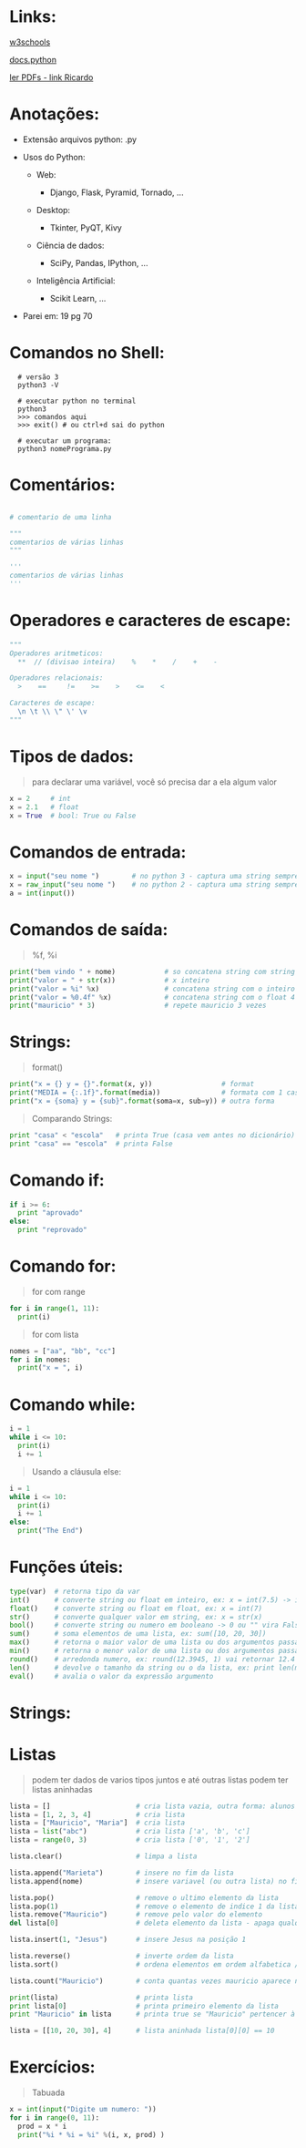 # Links: 

[w3schools](https://www.w3schools.com/python/)

[docs.python](https://docs.python.org/pt-br/3/)

[ler PDFs - link Ricardo](https://colab.research.google.com/drive/1VLpWnbukrw9OgIvuBFtmDSOTZO4Mmkl_?usp=sharing)

# Anotações:

- Extensão arquivos python: .py

- Usos do Python:

  - Web:
    - Django, Flask, Pyramid, Tornado, ...
  
  - Desktop:
    - Tkinter, PyQT, Kivy

  - Ciência de dados:
    - SciPy, Pandas, IPython, ...

  - Inteligência Artificial:
    - Scikit Learn, ...


- Parei em: 19 pg 70


# Comandos no Shell:

~~~shell
  # versão 3
  python3 -V

  # executar python no terminal
  python3
  >>> comandos aqui
  >>> exit() # ou ctrl+d sai do python

  # executar um programa:
  python3 nomePrograma.py      
~~~


# Comentários:

~~~python

# comentario de uma linha

"""
comentarios de várias linhas
"""

'''
comentarios de várias linhas
'''
~~~

# Operadores e caracteres de escape:

~~~python
"""
Operadores aritmeticos:
  **  // (divisao inteira)    %    *    /    +    -

Operadores relacionais:
  >    ==     !=    >=    >    <=    <

Caracteres de escape:
  \n \t \\ \" \' \v
"""
~~~

# Tipos de dados:

> para declarar uma variável, você só precisa dar a ela algum valor

~~~python
x = 2     # int
x = 2.1   # float
x = True  # bool: True ou False
~~~

# Comandos de entrada:

~~~python
x = input("seu nome ")        # no python 3 - captura uma string sempre
x = raw_input("seu nome ")    # no python 2 - captura uma string sempre
a = int(input())
~~~

# Comandos de saída:

> %f, %i

~~~python
print("bem vindo " + nome)            # so concatena string com string
print("valor = " + str(x))            # x inteiro 
print("valor = %i" %x)                # concatena string com o inteiro 
print("valor = %0.4f" %x)             # concatena string com o float 4 casas
print("mauricio" * 3)                 # repete mauricio 3 vezes
~~~

# Strings:

> format()

~~~python
print("x = {} y = {}".format(x, y))                 # format
print("MEDIA = {:.1f}".format(media))               # formata com 1 casa decimal
print("x = {soma} y = {sub}".format(soma=x, sub=y)) # outra forma
~~~

> Comparando Strings:

~~~python
print "casa" < "escola"   # printa True (casa vem antes no dicionário)
print "casa" == "escola"  # printa False
~~~



# Comando if:

~~~python
if i >= 6:
  print "aprovado"
else:
  print "reprovado"
~~~

# Comando for:

> for com range
~~~python
for i in range(1, 11):
  print(i)
~~~

> for com lista
~~~python
nomes = ["aa", "bb", "cc"]
for i in nomes:
  print("x = ", i)
~~~

# Comando while:

~~~python
i = 1
while i <= 10:
  print(i)
  i += 1
~~~

> Usando a cláusula else:
~~~python
i = 1
while i <= 10:
  print(i)
  i += 1
else:
  print("The End")
~~~

# Funções úteis:

~~~python
type(var)  # retorna tipo da var
int()      # converte string ou float em inteiro, ex: x = int(7.5) -> irá truncar
float()    # converte string ou float em float, ex: x = int(7)
str()      # converte qualquer valor em string, ex: x = str(x)
bool()     # converte string ou numero em booleano -> 0 ou "" vira False. O resto é True
sum()      # soma elementos de uma lista, ex: sum([10, 20, 30])
max()      # retorna o maior valor de uma lista ou dos argumentos passados, ex: max(10, 2, 4, 100)
min()      # retorna o menor valor de uma lista ou dos argumentos passados
round()    # arredonda numero, ex: round(12.3945, 1) vai retornar 12.4
len()      # devolve o tamanho da string ou o da lista, ex: print len(minhaLista)
eval()     # avalia o valor da expressão argumento
~~~

# Strings:

# Listas 

> podem ter dados de varios tipos juntos e até outras listas
> podem ter listas aninhadas

~~~python
lista = []                     # cria lista vazia, outra forma: alunos = list()
lista = [1, 2, 3, 4]           # cria lista 
lista = ["Mauricio", "Maria"]  # cria lista
lista = list("abc")            # cria lista ['a', 'b', 'c']  
lista = range(0, 3)            # cria lista ['0', '1', '2']   

lista.clear()                  # limpa a lista

lista.append("Marieta")        # insere no fim da lista
lista.append(nome)             # insere variavel (ou outra lista) no fim da lista

lista.pop()                    # remove o ultimo elemento da lista
lista.pop(1)                   # remove o elemento de indice 1 da lista
lista.remove("Mauricio")       # remove pelo valor do elemento
del lista[0]                   # deleta elemento da lista - apaga qualquer variavel

lista.insert(1, "Jesus")       # insere Jesus na posição 1

lista.reverse()                # inverte ordem da lista
lista.sort()                   # ordena elementos em ordem alfabetica / numerica

lista.count("Mauricio")        # conta quantas vezes mauricio aparece na lista

print(lista)                   # printa lista
print lista[0]                 # printa primeiro elemento da lista
print "Mauricio" in lista      # printa true se "Mauricio" pertencer à lista lista - in é um operador!

lista = [[10, 20, 30], 4]      # lista aninhada lista[0][0] == 10
~~~

# Exercícios:

> Tabuada

~~~python
x = int(input("Digite um numero: "))
for i in range(0, 11):
  prod = x * i
  print("%i * %i = %i" %(i, x, prod) )
~~~


